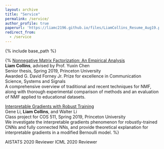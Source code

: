 ```yaml
---
layout: archive
title: "Service"
permalink: /service/
author_profile: true
paperurl: 'https://liamc2196.github.io/files/LiamCollins_Resume_Aug19.pdf'
redirect_from:
  - /service
---
```


{% include base_path %}

{%
[Nonnegative Matrix Factorization: An Empirical Analysis](https://liamc2196.github.io/files/Collinsl_Thesis.pdf)  
**Liam Collins**, advised by Prof. Yuxin Chen   
Senior thesis, Spring 2019, Princeton University  
Awarded G. David Forney Jr. Prize for excellence in Communication Science, Systems and Signals  
A comprehensive overview of traditional and recent techniques for NMF, along with thorough experimental comparison of methods and an evaluation of NMF applied to educational datasets.  

[Interpretable Gradients with Robust Training](https://liamc2196.github.io/files/cos511_adversarial.pdf)  
Gene Li, **Liam Collins**, and Walter Li    
Class project for COS 511, Spring 2019, Princeton University  
We investigate the interpretable gradients phenomenon for robustly-trained CNNs and fully connected NNs, and provide theoretical explanation for interpretable gradients in a modified Bernoulli model.  %}

AISTATS 2020 Reviewer
ICML 2020 Reviewer


